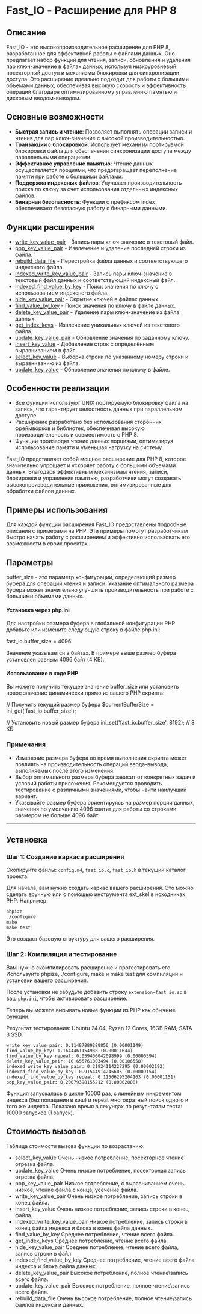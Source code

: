 # Fast_IO - Расширение для PHP 8

## Описание

Fast_IO - это высокопроизводительное расширение для PHP 8, разработанное для эффективной работы с файлами данных. Оно предлагает набор функций для чтения, записи, обновления и удаления пар ключ-значение в файлах данных, используя низкоуровневый посекторный доступ и механизмы блокировки для синхронизации доступа. Это расширение идеально подходит для работы с большими объемами данных, обеспечивая высокую скорость и эффективность операций благодаря оптимизированному управлению памятью и дисковым вводом-выводом.

## Основные возможности

- **Быстрая запись и чтение**: Позволяет выполнять операции записи и чтения для пар ключ-значение с высокой производительностью.
- **Транзакции с блокировкой**: Использует механизм портируемой блокировки файла для обеспечения синхронизации доступа между параллельными операциями.
- **Эффективное управление памятью**: Чтение данных осуществляется порциями, что предотвращает переполнение памяти при работе с большими файлами.
- **Поддержка индексных файлов**: Улучшает производительность поиска по ключу за счет использования отдельных индексных файлов.
- **Бинарная безопасность**: Функции с префиксом index_ обеспечивают безопасную работу с бинарными данными.

## Функции расширения
- [write_key_value_pair](/docs/write_key_value_pair.md) - Запись пары ключ-значение в текстовый файл.
- [pop_key_value_pair](/docs/pop_key_value_pair.md) - Извлечение и удаление последней строки из файла.
- [rebuild_data_file](/docs/rebuild_data_file.md) - Перестройка файла данных и соответствующего индексного файла.
- [indexed_write_key_value_pair](/docs/indexed_write_key_value_pair.md) - Запись пары ключ-значение в текстовый файл данных и соответствующий индексный файл.
- [indexed_find_value_by_key](/docs/indexed_find_value_by_key.md) - Поиск значения по ключу с использованием индексного файла.
- [hide_key_value_pair](/docs/hide_key_value_pair.md) - Скрытие ключей в файлах данных.
- [find_value_by_key](/docs/find_value_by_key.md) - Поиск значения по ключу в файле данных.
- [delete_key_value_pair](/docs/delete_key_value_pair.md) - Удаление пары ключ-значение из файла данных.
- [get_index_keys](/docs/get_index_keys.md) - Извлечение уникальных ключей из текстового файла.
- [update_key_value_pair](/docs/update_key_value_pair.md) - Обновление значения по заданному ключу.
- [insert_key_value](/docs/insert_key_value.md) - Добавление строк с определённым выравниванием в файл.
- [select_key_value](/docs/select_key_value.md) - Выборка строки по указанному номеру строки и выравниванию из файла.
- [update_key_value](/docs/update_key_value.md) - Обновление значения по ключу в файле.


## Особенности реализации

- Все функции используют UNIX портируемую блокировку файла на запись, что гарантирует целостность данных при параллельном доступе.
- Расширение разработано без использования сторонних фреймворков и библиотек, обеспечивая высокую производительность и совместимость с PHP 8.
- Функции производят чтение данных порциями, оптимизируя использование памяти и уменьшая нагрузку на систему.

Fast_IO представляет собой мощное расширение для PHP 8, которое значительно упрощает и ускоряет работу с большими объемами данных. Благодаря эффективным механизмам чтения, записи, блокировки и управления памятью, разработчики могут создавать высокопроизводительные приложения, оптимизированные для обработки файлов данных.

## Примеры использования

Для каждой функции расширения Fast_IO предоставлены подробные описания с примерами на PHP. Эти примеры помогут разработчикам быстро начать работу с расширением и эффективно использовать его возможности в своих проектах.

## Параметры

buffer_size - это параметр конфигурации, определяющий размер буфера для операций чтения и записи. Указание оптимального размера буфера может значительно улучшить производительность при работе с большими объемами данных.

#### Установка через php.ini

Для настройки размера буфера в глобальной конфигурации PHP добавьте или измените следующую строку в файле php.ini:

fast_io.buffer_size = 4096

Значение указывается в байтах. В примере выше размер буфера установлен равным 4096 байт (4 КБ).

#### Использование в коде PHP

Вы можете получить текущее значение buffer_size или установить новое значение динамически прямо из вашего PHP скрипта:

// Получить текущий размер буфера
$currentBufferSize = ini_get('fast_io.buffer_size');

// Установить новый размер буфера
ini_set('fast_io.buffer_size', 8192); // 8 КБ


### Примечания

- Изменение размера буфера во время выполнения скрипта может повлиять на производительность операций ввода-вывода, выполняемых после этого изменения.
- Выбор оптимального размера буфера зависит от конкретных задач и условий работы приложения. Рекомендуется проводить тестирование с различными значениями, чтобы найти наилучший вариант.
- Указывайте размер буфера ориентируясь на размер порции данных, значения по умолчанию 4096 хватит для работы со строками размером не больше 4096 байт.

---

## Установка

### Шаг 1: Создание каркаса расширения
Скопируйте файлы: `config.m4`, `fast_io.c`, `fast_io.h` в текущий каталог проекта.

Для начала, вам нужно создать каркас вашего расширения. Это можно сделать вручную или с помощью инструмента ext_skel в исходниках PHP. Например:
```
phpize
./configure
make
make test
```

Это создаст базовую структуру для вашего расширения.



### Шаг 2: Компиляция и тестирование

Вам нужно скомпилировать расширение и протестировать его. Используйте phpize, ./configure, make и make test для компиляции и установки вашего расширения.

После установки не забудьте добавить строку `extension=fast_io.so` в ваш `php.ini`, чтобы активировать расширение.

Теперь вы можете вызывать новые функции из PHP как обычные функции.

Результат тестирования: Ubuntu 24.04, Ryzen 12 Cores, 16GB RAM, SATA 3 SSD.

```
write_key_value_pair: 0.11487889289856 (0.00001149)
find_value_by_key: 1.1644461154938 (0.00011644)
find_value_by_key repeat: 0.059406042098999 (0.00000594)
delete_key_value_pair: 10.655761003494 (0.00106558)
indexed_write_key_value_pair: 0.21924114227295 (0.00002192)
indexed_find_value_by_key: 0.91544914245605 (0.00009154)
indexed_find_value_by_key repeat: 0.11506295204163 (0.00001151)
pop_key_value_pair: 0.20079398155212 (0.00002008)
```

Функция запускалась в цикле 10000 раз, с линейным инкрементом индекса (без попадания в кэш) и repeat многократный поиск одного и того же индекса.
Показано время в секундах по результатам теста: 10000 запусков (1 запуск).

## Стоимость вызовов

Таблица стоимости вызова функции по возрастанию:

- select_key_value Очень низкое потребление, посекторное чтение отрезка файла.
- update_key_value Очень низкое потребление, посекторная запись отрезка файла.
- pop_key_value_pair Низкое потребление, с выравниванием очень низкое, чтение файла с конца, усечение файла.
- write_key_value_pair Очень низкое потребление, запись строки в конец файла.
- insert_key_value Очень низкое потребление, запись строки в конец файла.
- indexed_write_key_value_pair Низкое потребление, запись строки в конец файла индекса и блока в конец файла данных.
- find_value_by_key Среднее потребление, чтение всего файла.
- get_index_keys Среднее потребление, чтение всего файла.
- hide_key_value_pair Среднее потребление, чтение всего файла, запись строки в файл.
- indexed_find_value_by_key Среднее потребление, чтение всего файла индекса и блока файла данных.
- delete_key_value_pair Высокое потребление, полное чтение\запись всего файла.
- update_key_value_pair Высокое потребление, полное чтение\запись всего файла.
- rebuild_data_file Очень высокое потребление, полное чтение\запись файлов индекса и данных.

